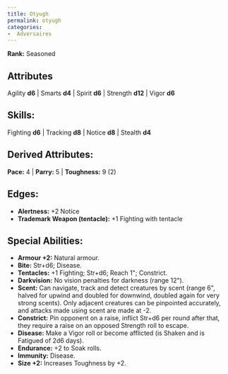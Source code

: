 ```yaml
---
title: Otyugh
permalink: otyugh
categories:
-  Adversaires
---
```

**Rank:** Seasoned

## Attributes
Agility **d6** | Smarts **d4** | Spirit **d6** | Strength **d12** | Vigor **d6**

## Skills:
Fighting **d6** | Tracking **d8** | Notice **d8** | Stealth **d4**

## Derived Attributes:
**Pace:** 4 | **Parry:** 5 | **Toughness:** 9 (2)

## Edges:
- **Alertness:** +2 Notice
- **Trademark Weapon (tentacle):** +1 Fighting with tentacle

## Special Abilities:
- **Armour +2:** Natural armour.
- **Bite:** Str+d6; Disease.
- **Tentacles:** +1 Fighting; Str+d6; Reach 1"; Constrict.
- **Darkvision:** No vision penalties for darkness (range 12").
- **Scent:** Can navigate, track and detect creatures by scent (range 6", halved for upwind and doubled for downwind, doubled again for very strong scents). Only adjacent creatures can be pinpointed accurately, and attacks made using scent are made at -2.
- **Constrict:** Pin opponent on a raise, inflict Str+d6 per round after that, they require a raise on an opposed Strength roll to escape.
- **Disease:** Make a Vigor roll or become afflicted (is Shaken and is Fatigued of 2d6 days).
- **Endurance:** +2 to Soak rolls.
- **Immunity:** Disease.
- **Size +2:** Increases Toughness by +2.
